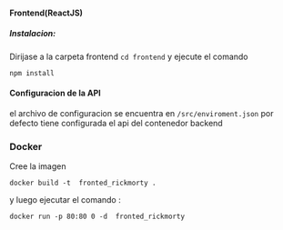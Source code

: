 #### Frontend(ReactJS)
##### Instalacion:
Dirijase a la carpeta frontend `cd frontend` y ejecute el comando
````
npm install
````
#### Configuracion de la API
el archivo de configuracion se encuentra en  `/src/enviroment.json` por defecto tiene configurada el api  del contenedor backend
### Docker

Cree la imagen 
````
docker build -t  fronted_rickmorty .
````
y luego ejecutar el comando :
 ````
docker run -p 80:80	0 -d  fronted_rickmorty
 ````
